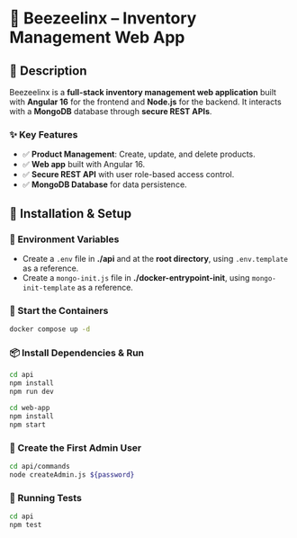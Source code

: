 # 🌆 Beezeelinx – Inventory Management Web App

## 📌 Description  
Beezeelinx is a **full-stack inventory management web application** built with **Angular 16** for the frontend and **Node.js** for the backend. It interacts with a **MongoDB** database through **secure REST APIs**.

### ✨ Key Features  
- ✅ **Product Management**: Create, update, and delete products.  
- ✅ **Web app** built with Angular 16.  
- ✅ **Secure REST API** with user role-based access control.  
- ✅ **MongoDB Database** for data persistence.  

## 🚀 Installation & Setup  

### 📄 Environment Variables  
- Create a `.env` file in **./api** and at the **root directory**, using `.env.template` as a reference.  
- Create a `mongo-init.js` file in **./docker-entrypoint-init**, using `mongo-init-template` as a reference.  

### 🐳 Start the Containers  
```bash
docker compose up -d
```

### 📦 Install Dependencies & Run
```bash
cd api
npm install
npm run dev
```

```bash
cd web-app
npm install
npm start
```

### 👤 Create the First Admin User
```bash
cd api/commands
node createAdmin.js ${password}
```

### 🧪 Running Tests
```bash
cd api
npm test
```